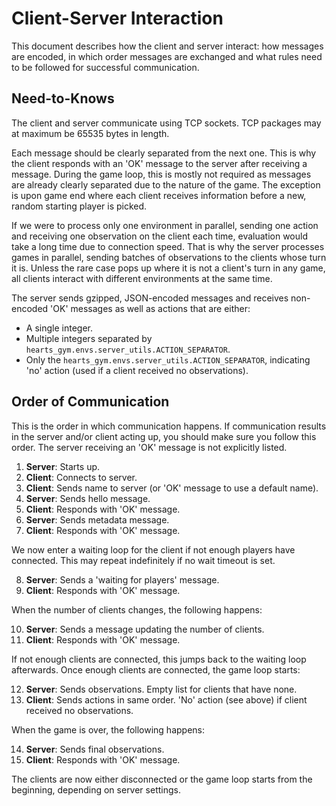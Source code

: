 <link rel="stylesheet" href="style.css">

# Client-Server Interaction

This document describes how the client and server interact: how
messages are encoded, in which order messages are exchanged and what
rules need to be followed for successful communication.

## Need-to-Knows

The client and server communicate using TCP sockets. TCP packages may
at maximum be 65535 bytes in length.

Each message should be clearly separated from the next one. This is
why the client responds with an 'OK' message to the server after
receiving a message. During the game loop, this is mostly not required
as messages are already clearly separated due to the nature of the
game. The exception is upon game end where each client receives
information before a new, random starting player is picked.

If we were to process only one environment in parallel, sending one
action and receiving one observation on the client each time,
evaluation would take a long time due to connection speed. That is why
the server processes games in parallel, sending batches of
observations to the clients whose turn it is. Unless the rare case
pops up where it is not a client's turn in any game, all clients
interact with different environments at the same time.

The server sends gzipped, JSON-encoded messages and receives
non-encoded 'OK' messages as well as actions that are either:
- A single integer.
- Multiple integers separated by
  `hearts_gym.envs.server_utils.ACTION_SEPARATOR`.
- Only the `hearts_gym.envs.server_utils.ACTION_SEPARATOR`, indicating
  'no' action (used if a client received no observations).

## Order of Communication

This is the order in which communication happens. If communication
results in the server and/or client acting up, you should make sure
you follow this order. The server receiving an 'OK' message is not
explicitly listed.

1. **Server**: Starts up.
2. **Client**: Connects to server.
3. **Client**: Sends name to server (or 'OK' message to use a default
   name).
4. **Server**: Sends hello message.
5. **Client**: Responds with 'OK' message.
6. **Server**: Sends metadata message.
7. **Client**: Responds with 'OK' message.

We now enter a waiting loop for the client if not enough players have
connected. This may repeat indefinitely if no wait timeout is set.

8. **Server**: Sends a 'waiting for players' message.
9. **Client**: Responds with 'OK' message.

When the number of clients changes, the following happens:

10. **Server**: Sends a message updating the number of clients.
11. **Client**: Responds with 'OK' message.

If not enough clients are connected, this jumps back to the waiting
loop afterwards. Once enough clients are connected, the game loop
starts:

12. **Server**: Sends observations. Empty list for clients that have
    none.
13. **Client**: Sends actions in same order. 'No' action (see above)
    if client received no observations.

When the game is over, the following happens:

14. **Server**: Sends final observations.
15. **Client**: Responds with 'OK' message.

The clients are now either disconnected or the game loop starts from
the beginning, depending on server settings.
